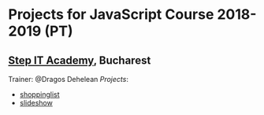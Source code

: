 # Projects for JavaScript Course 2018-2019 (PT)
## [Step IT Academy](https://itstep.ro/), Bucharest 
Trainer: @Dragos Dehelean
 *Projects*:
* [shoppinglist](https://andreaserick.github.io/JavaScript-Projects/shoppinglist/ ) 
* [slideshow](https://andreaserick.github.io/JavaScript-Projects/slideshow/ )

